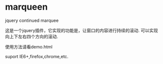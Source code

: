 marqueen
========

jquery continued marquee


这是一个jquery插件，它实现的功能是，让窗口的内容进行持续的滚动.
可以实现向上下左右四个方向的滚动.

使用方法请看demo.html


suport IE6+,firefox,chrome,etc. 
